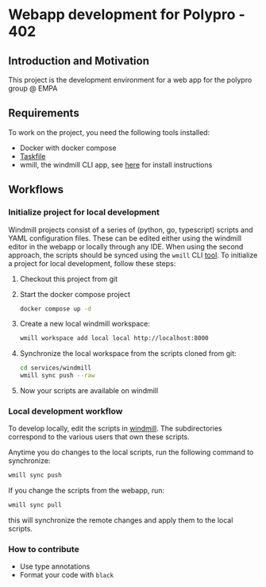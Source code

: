 # Webapp development for Polypro - 402

## Introduction and Motivation

This project is the development environment for a web app for the polypro group @ EMPA

## Requirements

To work on the project, you need the following tools installed:

- Docker with docker compose
- [Taskfile](https://taskfile.dev/)
- wmill, the windmill CLI app, see [here](https://www.windmill.dev/docs/advanced/cli/installation) for install instructions

## Workflows

### Initialize project for local development

Windmill projects consist of a series of (python, go, typescript) scripts and YAML configuration files. These can be edited either using the windmill editor in the webapp or locally through any IDE. When using the second approach, the scripts should be synced using the `wmill` CLI [tool](https://www.windmill.dev/docs/advanced/cli). To initialize a project for local development, follow these steps:

1. Checkout this project from git
2. Start the docker compose project

   ```bash
   docker compose up -d
   ```

3. Create a new local windmill workspace:

    ```bash
    wmill workspace add local local http://localhost:8000
    ```

4. Synchronize the local workspace from the scripts cloned from git:

    ```bash
    cd services/windmill
    wmill sync push --raw
    ```

5. Now your scripts are available on windmill

### Local development workflow

To develop locally, edit the scripts in [windmill](.services/windmill/u). The subdirectories correspond to the various users that own these scripts. 

Anytime you do changes to the local scripts, run the following command to synchronize:

```bash
wmill sync push
```

If you change the scripts from the webapp, run:

```bash
wmill sync pull
```

this will synchronize the remote changes and apply them to the local scripts.


### How to contribute

- Use type annotations
- Format your code with `black`